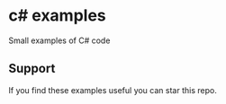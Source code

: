 # c# examples
Small examples of C# code

## Support
If you find these examples useful you can star this repo.